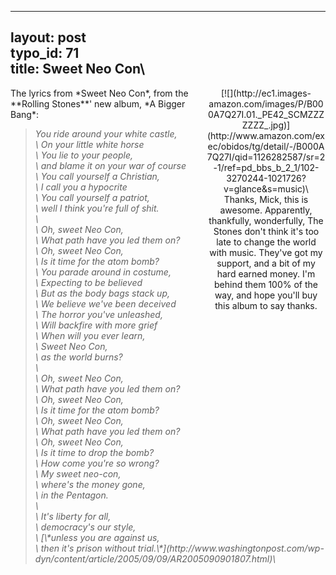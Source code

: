 ------------------------------------------------------------------------

layout: post\
typo\_id: 71\
title: Sweet Neo Con\
---

<div style="float:right;width:190px;text-align:center;">
[![](http://ec1.images-amazon.com/images/P/B000A7Q27I.01._PE42_SCMZZZZZZZ_.jpg)](http://www.amazon.com/exec/obidos/tg/detail/-/B000A7Q27I/qid=1126282587/sr=2-1/ref=pd_bbs_b_2_1/102-3270244-1021726?v=glance&s=music)\
<br />Thanks, Mick, this is awesome. Apparently, thankfully,
wonderfully, The Stones don't think it's too late to change the world
with music. They've got my support, and a bit of my hard earned money.
I'm behind them 100% of the way, and hope you'll buy this album to say
thanks.

</div>
The lyrics from *Sweet Neo Con*, from the **Rolling Stones**' new album,
*A Bigger Bang*:

<blockquote>
<em>You ride around your white castle,<br />\
On your little white horse<br />\
You lie to your people,<br />\
and blame it on your war of course<br />\
You call yourself a Christian,<br />\
I call you a hypocrite<br />\
You call yourself a patriot,<br />\
well I think you're full of shit.<br />\
<br />\
Oh, sweet Neo Con,<br />\
What path have you led them on?<br />\
Oh, sweet Neo Con,<br />\
Is it time for the atom bomb?<br />\
You parade around in costume,<br />\
Expecting to be believed<br />\
But as the body bags stack up,<br />\
We believe we've been deceived<br />\
The horror you've unleashed,<br />\
Will backfire with more grief<br />\
When will you ever learn,<br />\
Sweet Neo Con,<br />\
as the world burns?<br />\
<br />\
Oh, sweet Neo Con,<br />\
What path have you led them on?<br />\
Oh, sweet Neo Con,<br />\
Is it time for the atom bomb?<br />\
Oh, sweet Neo Con,<br />\
What path have you led them on?<br />\
Oh, sweet Neo Con,<br />\
Is it time to drop the bomb?<br />\
How come you're so wrong?<br />\
My sweet neo-con,<br />\
where's the money gone,<br />\
in the Pentagon.<br />\
<br />\
It's liberty for all,<br />\
democracy's our style,<br />\
[\*unless you are against us,<br />\
then it's prison without
trial.\*](http://www.washingtonpost.com/wp-dyn/content/article/2005/09/09/AR2005090901807.html)\
</em>

</blockquote>

